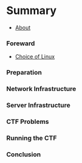 # Summary

* [About](README.md)

### Foreward
* [Choice of Linux](/forward/manylinux.md)

### Preparation

### Network Infrastructure

### Server Infrastructure

### CTF Problems

### Running the CTF

### Conclusion
